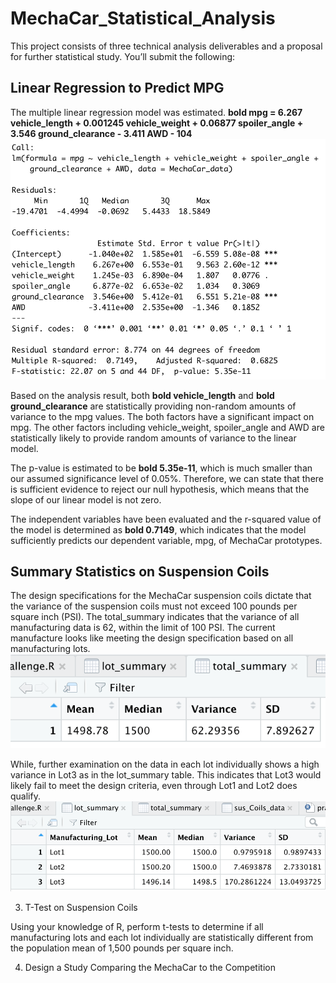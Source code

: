 # MechaCar_Statistical_Analysis

This project consists of three technical analysis deliverables and a proposal for further statistical study. You’ll submit the following:

## Linear Regression to Predict MPG
The multiple linear regression model was estimated.
**bold mpg = 6.267 vehicle_length + 0.001245 vehicle_weight + 0.06877 spoiler_angle + 3.546 ground_clearance - 3.411 AWD - 104**
![linear_Regres](https://github.com/hankai26/MechaCar_Statistical_Analysis/blob/main/Image/linear_reg.png)

Based on the analysis result, both **bold vehicle_length** and **bold ground_clearance** are statistically providing non-random amounts of variance to the mpg values. The both factors have a significant impact on mpg. The other factors including vehicle_weight, spoiler_angle and AWD are statistically likely to provide random amounts of variance to the linear model.

The p-value is estimated to be **bold 5.35e-11**, which is much smaller than our assumed significance level of 0.05%. Therefore, we can state that there is sufficient evidence to reject our null hypothesis, which means that the slope of our linear model is not zero.

The independent variables have been evaluated and the r-squared value of the model is determined as **bold 0.7149**, which indicates that the model sufficiently predicts our dependent variable, mpg, of MechaCar prototypes.

## Summary Statistics on Suspension Coils
The design specifications for the MechaCar suspension coils dictate that the variance of the suspension coils must not exceed 100 pounds per square inch (PSI). The total_summary indicates that the variance of all manufacturing data is 62, within the limit of 100 PSI. The current manufacture looks like meeting the design specification based on all manufacturing lots.
![total_sum](https://github.com/hankai26/MechaCar_Statistical_Analysis/blob/main/Image/total_sum.png)

While, further examination on the data in each lot individually shows a high variance in Lot3 as in the lot_summary table. This indicates that Lot3 would likely fail to meet the design criteria, even through Lot1 and Lot2 does qualify.
![lot_sum](https://github.com/hankai26/MechaCar_Statistical_Analysis/blob/main/Image/lot_sum.png)

3. T-Test on Suspension Coils

Using your knowledge of R, perform t-tests to determine if all manufacturing lots and each lot individually are statistically different from the population mean of 1,500 pounds per square inch.


4. Design a Study Comparing the MechaCar to the Competition